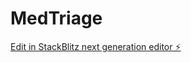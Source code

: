 # MedTriage

[Edit in StackBlitz next generation editor ⚡️](https://stackblitz.com/~/github.com/Pranjali2331/MedTriage)